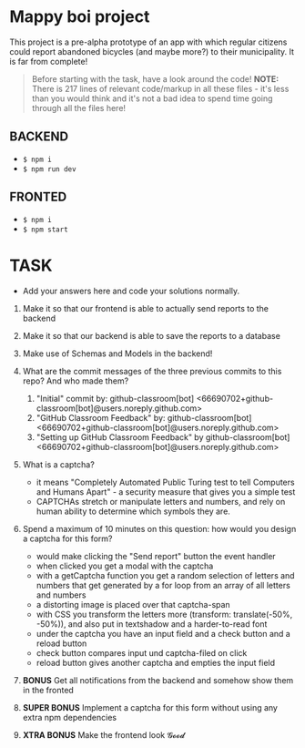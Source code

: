 # Mappy boi project

This project is a pre-alpha prototype of an app with which regular citizens could report abandoned bicycles (and maybe more?) to their municipality. It is far from complete!

> Before starting with the task, have a look around the code!
> **NOTE:** There is 217 lines of relevant code/markup in all these files - it's less than you would think and it's not a bad idea to spend time going through all the files here!

## BACKEND

- `$ npm i`
- `$ npm run dev`

## FRONTED

- `$ npm i`
- `$ npm start`

# TASK

- Add your answers here and code your solutions normally.

1. Make it so that our frontend is able to actually send reports to the backend
2. Make it so that our backend is able to save the reports to a database
3. Make use of Schemas and Models in the backend!
4. What are the commit messages of the three previous commits to this repo? And who made them?
    1) "Initial" commit by: github-classroom[bot] <66690702+github-classroom[bot]@users.noreply.github.com>
    2) "GitHub Classroom Feedback" by: github-classroom[bot] <66690702+github-classroom[bot]@users.noreply.github.com>
    3) "Setting up GitHub Classroom Feedback" by github-classroom[bot] <66690702+github-classroom[bot]@users.noreply.github.com>

5. What is a captcha?
    - it means "Completely Automated Public Turing test to tell Computers and Humans Apart" - a security measure that gives you a simple test 
    - CAPTCHAs stretch or manipulate letters and numbers, and rely on human ability to determine which symbols they are.
6. Spend a maximum of 10 minutes on this question: how would you design a captcha for this form?
    - would make clicking the "Send report" button the event handler
    - when clicked you get a modal with the captcha
    - with a getCaptcha function you get a random selection of letters and numbers that get generated by a for loop from an array of all letters and numbers
    - a distorting image is placed over that captcha-span
    - with CSS you transform the letters more (transform: translate(-50%, -50%)), and also put in textshadow and a harder-to-read font
    - under the captcha you have an input field and a check button and a reload button
    - check button compares input und captcha-filed on click
    - reload button gives another captcha and empties the input field
7. **BONUS** Get all notifications from the backend and somehow show them in the fronted
8. **SUPER BONUS** Implement a captcha for this form without using any extra npm dependencies
9. **XTRA BONUS** Make the frontend look 𝓖𝓸𝓸𝓭
